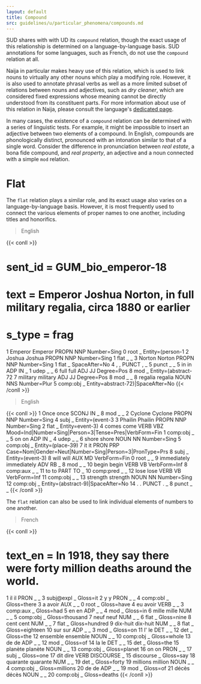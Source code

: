 ```yaml
---
layout: default
title: Compound
src: guidelines/u/particular_phenomena/compounds.md
---
```


SUD shares with with UD its `compound` relation, though the exact usage of this relationship is determined on a language-by-language basis. SUD annotations for some languages, such as French, do not use the `compound` relation at all.

Naija in particular makes heavy use of this relation, which is used to link nouns to virtually any other nouns which play a modifying role. However, it is also used to annotate phrasal verbs as well as a more limited subset of relations between nouns and adjectives, such as *dry cleaner*, which are considered fixed expressions whose meaning cannot be directly understood from its constituent parts. For more information about use of this relation in Naija, please consult the language's [dedicated page](../../../pcm).

In many cases, the existence of a `compound` relation can be determined with a series of linguistic tests. For example, it might be impossible to insert an adjective between two elements of a compound. In English, compounds are phonologically distinct, pronounced with an intonation similar to that of a single word. Consider the difference in pronunciation between *real estate*, a bona fide compound, and *real property*, an adjective and a noun connected with a simple `mod` relation.

# Flat

The `flat` relation plays a similar role, and its exact usage also varies on a language-by-language basis. However, it is most frequently used to connect the various elements of proper names to one another, including titles and honorifics.  

> English 

{{< conll >}}
# sent_id = GUM_bio_emperor-18
# text = Emperor Joshua Norton, in full military regalia, circa 1880 or earlier
# s_type = frag
1	Emperor	Emperor	PROPN	NNP	Number=Sing	0	root	_	Entity=(person-1
2	Joshua	Joshua	PROPN	NNP	Number=Sing	1	flat	_	_
3	Norton	Norton	PROPN	NNP	Number=Sing	1	flat	_	SpaceAfter=No
4	,	,	PUNCT	,	_	5	punct	_	_
5	in	in	ADP	IN	_	1	udep	_	_
6	full	full	ADJ	JJ	Degree=Pos	8	mod	_	Entity=(abstract-72
7	military	military	ADJ	JJ	Degree=Pos	8	mod	_	_
8	regalia	regalia	NOUN	NNS	Number=Plur	5	comp:obj	_	Entity=abstract-72)|SpaceAfter=No
{{< /conll >}}

> English 

{{< conll >}}
1	Once	once	SCONJ	IN	_	8	mod	_	_
2	Cyclone	Cyclone	PROPN	NNP	Number=Sing	4	subj	_	Entity=(event-3
3	Phailin	Phailin	PROPN	NNP	Number=Sing	2	flat	_	Entity=event-3)
4	comes	come	VERB	VBZ	Mood=Ind|Number=Sing|Person=3|Tense=Pres|VerbForm=Fin	1	comp:obj	_	_
5	on	on	ADP	IN	_	4	udep	_	_
6	shore	shore	NOUN	NN	Number=Sing	5	comp:obj	_	Entity=(place-39)
7	it	it	PRON	PRP	Case=Nom|Gender=Neut|Number=Sing|Person=3|PronType=Prs	8	subj	_	Entity=(event-3)
8	will	will	AUX	MD	VerbForm=Fin	0	root	_	_
9	immediately	immediately	ADV	RB	_	8	mod	_	_
10	begin	begin	VERB	VB	VerbForm=Inf	8	comp:aux	_	_
11	to	to	PART	TO	_	10	comp:pred	_	_
12	lose	lose	VERB	VB	VerbForm=Inf	11	comp:obj	_	_
13	strength	strength	NOUN	NN	Number=Sing	12	comp:obj	_	Entity=(abstract-9)|SpaceAfter=No
14	.	.	PUNCT	.	_	8	punct	_	_
{{< /conll >}}


The `flat` relation can also be used to link individual elements of numbers to one another.

> French

{{< conll >}}
# text_en = In 1918, they say there were forty million deaths around the world.
1	il	il	PRON	_	_	3	subj@expl	_	Gloss=it
2	y	y	PRON	_	_	4	comp:obl	_	Gloss=there
3	a	avoir	AUX	_	_	0	root	_	Gloss=have
4	eu	avoir	VERB	_	_	3	comp:aux	_	Gloss=had
5	en	en	ADP	_	_	4	mod	_	Gloss=in
6	mille	mille	NUM	_	_	5	comp:obj	_	Gloss=thousand
7	neuf	neuf	NUM	_	_	6	flat	_	Gloss=nine
8	cent	cent	NUM	_	_	7	flat	_	Gloss=hundred
9	dix-huit	dix-huit	NUM	_	_	8	flat	_	Gloss=eighteen
10	sur	sur	ADP	_	_	3	mod	_	Gloss=on
11	l'	le	DET	_	_	12	det	_	Gloss=the
12	ensemble	ensemble	NOUN	_	_	10	comp:obj	_	Gloss=whole
13	de	de	ADP	_	_	12	mod	_	Gloss=of
14	la	le	DET	_	_	15	det	_	Gloss=the
15	planète	planète	NOUN	_	_	13	comp:obj	_	Gloss=planet
16	on	on	PRON	_	_	17	subj	_	Gloss=one
17	dit	dire	VERB	DISCOURSE	_	15	discourse	_	Gloss=say
18	quarante	quarante	NUM	_	_	19	det	_	Gloss=forty
19	millions	million	NOUN	_	_	4	comp:obj	_	Gloss=millions
20	de	de	ADP	_	_	19	mod	_	Gloss=of
21	décès	décès	NOUN	_	_	20	comp:obj	_	Gloss=deaths
{{< /conll >}}

